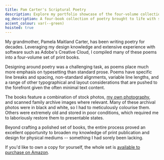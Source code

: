 ```yaml
---
title: Pam Carter's Scriptural Poetry
description: Explore my portfolio showcase of the four-volume collection of Pamela Maitland Carter's poetry I designed and produced. Learn how I mastered complex typesetting challenges unique to poetry, restored historical family photographs, and gained valuable print publication experience while creating professionally published books avaliable for purchace.
og_description: A four-book collection of poetry brought to life with splendiferous design.
accent_colour: var(--green)
hoisted: true
---
```


My grandmother, Pamela Maitland Carter, has been writing poetry for decades. Leveraging my design knowledge and extensive experience with software such as Adobe's Creative Cloud, I compiled many of these poems into a four-volume set of print books.

Designing around poetry was a challenging task, as poems place much more emphasis on typesetting than standard prose. Poems have specific line breaks and spacing, non-standard alignments, variable line lengths, and a range of other typographical and layout considerations that are pushed to the forefront given the often minimal text content.

The books feature a combination of stock photos, [my own photography](/photography), and scanned family archive images where relevant. Many of these archival photos were in black and white, so I had to meticulously colourise them. Others were extremely old and stored in poor conditions, which required me to laboriously restore them to presentable states.

Beyond crafting a polished set of books, the entire process proved an excellent opportunity to broaden my knowledge of print publication and design for physical mediums -- something I had sorely been lacking.

If you'd like to own a copy for yourself, the whole set is [available to purchase on Amazon](https://amazon.com/dp/B0CW1B4V2M).
